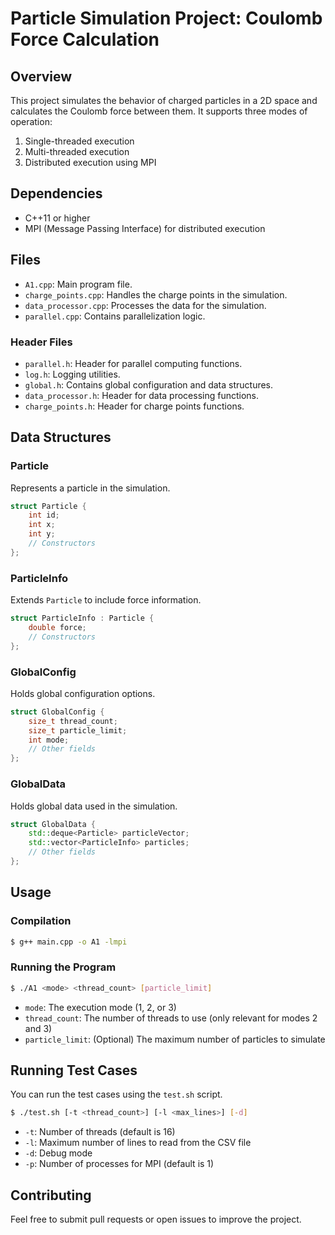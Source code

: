 # Particle Simulation Project: Coulomb Force Calculation

## Overview

This project simulates the behavior of charged particles in a 2D space and calculates the Coulomb force between them. It supports three modes of operation:

1. Single-threaded execution
2. Multi-threaded execution
3. Distributed execution using MPI

## Dependencies

- C++11 or higher
- MPI (Message Passing Interface) for distributed execution

## Files

- `A1.cpp`: Main program file.
- `charge_points.cpp`: Handles the charge points in the simulation.
- `data_processor.cpp`: Processes the data for the simulation.
- `parallel.cpp`: Contains parallelization logic.

### Header Files

- `parallel.h`: Header for parallel computing functions.
- `log.h`: Logging utilities.
- `global.h`: Contains global configuration and data structures.
- `data_processor.h`: Header for data processing functions.
- `charge_points.h`: Header for charge points functions.

## Data Structures

### Particle

Represents a particle in the simulation.

```cpp
struct Particle {
    int id;
    int x;
    int y;
    // Constructors
};
```

### ParticleInfo

Extends `Particle` to include force information.

```cpp
struct ParticleInfo : Particle {
    double force;
    // Constructors
};
```

### GlobalConfig

Holds global configuration options.

```cpp
struct GlobalConfig {
    size_t thread_count;
    size_t particle_limit;
    int mode;
    // Other fields
};
```

### GlobalData

Holds global data used in the simulation.

```cpp
struct GlobalData {
    std::deque<Particle> particleVector;
    std::vector<ParticleInfo> particles;
    // Other fields
};
```

## Usage

### Compilation

```bash
$ g++ main.cpp -o A1 -lmpi
```

### Running the Program

```bash
$ ./A1 <mode> <thread_count> [particle_limit]
```

- `mode`: The execution mode (1, 2, or 3)
- `thread_count`: The number of threads to use (only relevant for modes 2 and 3)
- `particle_limit`: (Optional) The maximum number of particles to simulate

## Running Test Cases

You can run the test cases using the `test.sh` script.

```bash
$ ./test.sh [-t <thread_count>] [-l <max_lines>] [-d]
```

- `-t`: Number of threads (default is 16)
- `-l`: Maximum number of lines to read from the CSV file
- `-d`: Debug mode
- `-p`: Number of processes for MPI (default is 1)

## Contributing

Feel free to submit pull requests or open issues to improve the project.
